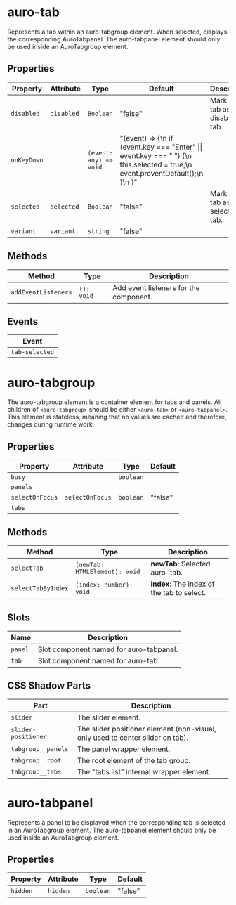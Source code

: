 # auro-tab

Represents a tab within an auro-tabgroup element. When selected, displays the corresponding AuroTabpanel.
The auro-tabpanel element should only be used inside an AuroTabgroup element.

## Properties

| Property    | Attribute  | Type                   | Default                                          | Description                   |
|-------------|------------|------------------------|--------------------------------------------------|-------------------------------|
| `disabled`  | `disabled` | `Boolean`              | "false"                                          | Mark the tab as disabled tab. |
| `onKeyDown` |            | `(event: any) => void` | "(event) => {\n    if (event.key === \"Enter\" \|\| event.key === \" \") {\n      this.selected = true;\n      event.preventDefault();\n    }\n  }" |                               |
| `selected`  | `selected` | `Boolean`              | "false"                                          | Mark the tab as selected tab. |
| `variant`   | `variant`  | `string`               | "false"                                          |                               |

## Methods

| Method              | Type       | Description                            |
|---------------------|------------|----------------------------------------|
| `addEventListeners` | `(): void` | Add event listeners for the component. |

## Events

| Event          |
|----------------|
| `tab-selected` |


# auro-tabgroup

The auro-tabgroup element is a container element for tabs and panels.
All children of `<auro-tabgroup>` should be either `<auro-tab>` or
`<auro-tabpanel>`. This element is stateless, meaning that no values are
cached and therefore, changes during runtime work.

## Properties

| Property        | Attribute       | Type      | Default |
|-----------------|-----------------|-----------|---------|
| `busy`          |                 | `boolean` |         |
| `panels`        |                 |           |         |
| `selectOnFocus` | `selectOnFocus` | `boolean` | "false" |
| `tabs`          |                 |           |         |

## Methods

| Method             | Type                          | Description                                |
|--------------------|-------------------------------|--------------------------------------------|
| `selectTab`        | `(newTab: HTMLElement): void` | **newTab**: Selected auro-tab.             |
| `selectTabByIndex` | `(index: number): void`       | **index**: The index of the tab to select. |

## Slots

| Name    | Description                             |
|---------|-----------------------------------------|
| `panel` | Slot component named for auro-tabpanel. |
| `tab`   | Slot component named for auro-tab.      |

## CSS Shadow Parts

| Part                | Description                                      |
|---------------------|--------------------------------------------------|
| `slider`            | The slider element.                              |
| `slider-positioner` | The slider positioner element (non-visual, only used to center slider on tab). |
| `tabgroup__panels`  | The panel wrapper element.                       |
| `tabgroup__root`    | The root element of the tab group.               |
| `tabgroup__tabs`    | The "tabs list" internal wrapper element.        |


# auro-tabpanel

Represents a panel to be displayed when the corresponding tab is selected in an AuroTabgroup element.
The auro-tabpanel element should only be used inside an AuroTabgroup element.

## Properties

| Property | Attribute | Type      | Default |
|----------|-----------|-----------|---------|
| `hidden` | `hidden`  | `boolean` | "false" |
